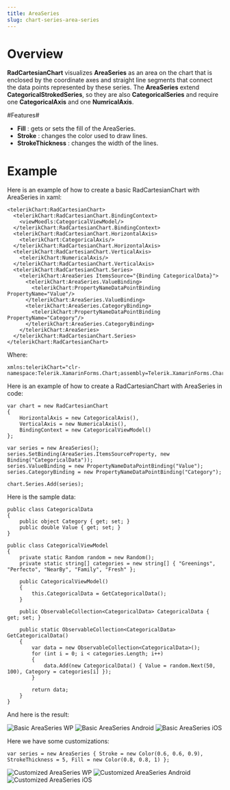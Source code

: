```yaml
---
title: AreaSeries
slug: chart-series-area-series
---
```


# Overview #

**RadCartesianChart** visualizes **AreaSeries** as an area on the chart that is enclosed by the coordinate axes and straight line segments that connect the data points represented by these series. The **AreaSeries** extend **CategoricalStrokedSeries**, so they are also **CategoricalSeries** and require one **CategoricalAxis** and one **NumricalAxis**.

#Features#

- **Fill** : gets or sets the fill of the AreaSeries.
- **Stroke** : changes the color used to draw lines.
- **StrokeThickness** : changes the width of the lines.

# Example #
Here is an example of how to create a basic RadCartesianChart with AreaSeries in xaml:

	<telerikChart:RadCartesianChart>
	  <telerikChart:RadCartesianChart.BindingContext>
	    <viewMoedls:CategoricalViewModel/>
	  </telerikChart:RadCartesianChart.BindingContext>
	  <telerikChart:RadCartesianChart.HorizontalAxis>
	    <telerikChart:CategoricalAxis/>
	  </telerikChart:RadCartesianChart.HorizontalAxis>
	  <telerikChart:RadCartesianChart.VerticalAxis>
	    <telerikChart:NumericalAxis/>
	  </telerikChart:RadCartesianChart.VerticalAxis>
	  <telerikChart:RadCartesianChart.Series>
	    <telerikChart:AreaSeries ItemsSource="{Binding CategoricalData}">
	      <telerikChart:AreaSeries.ValueBinding>
	        <telerikChart:PropertyNameDataPointBinding PropertyName="Value"/>
	      </telerikChart:AreaSeries.ValueBinding>
	      <telerikChart:AreaSeries.CategoryBinding>
	        <telerikChart:PropertyNameDataPointBinding PropertyName="Category"/>
	      </telerikChart:AreaSeries.CategoryBinding>
	    </telerikChart:AreaSeries>
	  </telerikChart:RadCartesianChart.Series>
	</telerikChart:RadCartesianChart>
Where:

	xmlns:telerikChart="clr-namespace:Telerik.XamarinForms.Chart;assembly=Telerik.XamarinForms.Chart"
Here is an example of how to create a RadCartesianChart with AreaSeries in code:

	var chart = new RadCartesianChart
	{
	    HorizontalAxis = new CategoricalAxis(),
	    VerticalAxis = new NumericalAxis(),
	    BindingContext = new CategoricalViewModel()
	};
	
	var series = new AreaSeries();
	series.SetBinding(AreaSeries.ItemsSourceProperty, new Binding("CategoricalData"));   
	series.ValueBinding = new PropertyNameDataPointBinding("Value");
	series.CategoryBinding = new PropertyNameDataPointBinding("Category");
		
	chart.Series.Add(series);

Here is the sample data:

	public class CategoricalData
	{
	    public object Category { get; set; }
	    public double Value { get; set; }
	}

	public class CategoricalViewModel
    {
        private static Random random = new Random();
        private static string[] categories = new string[] { "Greenings", "Perfecto", "NearBy", "Family", "Fresh" };

        public CategoricalViewModel()
        {
            this.CategoricalData = GetCategoricalData();
        }

        public ObservableCollection<CategoricalData> CategoricalData { get; set; }

        public static ObservableCollection<CategoricalData> GetCategoricalData()
        {
            var data = new ObservableCollection<CategoricalData>();
            for (int i = 0; i < categories.Length; i++)
            {
                data.Add(new CategoricalData() { Value = random.Next(50, 100), Category = categories[i] });
            }

            return data;
        }
    }

And here is the result:

![Basic AreaSeries WP](area-series-images/cartesian-area-series-basic-example-WP.png)
![Basic AreaSeries Android](area-series-images/cartesian-area-series-basic-example-andro.png)
![Basic AreaSeries iOS](area-series-images/cartesian-area-series-basic-example-iOS.png)


Here we have some customizations:

	var series = new AreaSeries { Stroke = new Color(0.6, 0.6, 0.9), StrokeThickness = 5, Fill = new Color(0.8, 0.8, 1) };

![Customized AreaSeries WP](area-series-images/cartesian-area-series-customization-example-WP.png)
![Customized AreaSeries Android](area-series-images/cartesian-area-series-customization-example-andro.png)
![Customized AreaSeries iOS](area-series-images/cartesian-area-series-customization-example-iOS.png)